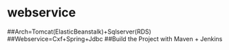 # webservice
##Arch=Tomcat(ElasticBeanstalk)+Sqlserver(RDS)
##Webservice=Cxf+Spring+Jdbc
##Build the Project with Maven + Jenkins
